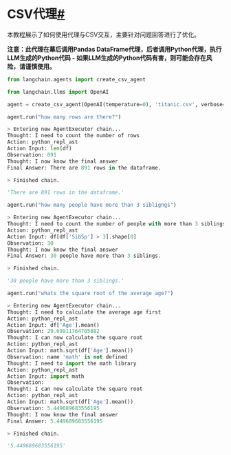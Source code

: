 


# CSV代理[#](#csv-agent "Permalink to this headline")

本教程展示了如何使用代理与CSV交互，主要针对问题回答进行了优化。

**注意：此代理在幕后调用Pandas DataFrame代理，后者调用Python代理，执行LLM生成的Python代码 - 如果LLM生成的Python代码有害，则可能会存在风险，请谨慎使用。**








 ```    python
from langchain.agents import create_csv_agent

 ``` 








 ```    python
from langchain.llms import OpenAI

 ``` 








 ```    python
agent = create_csv_agent(OpenAI(temperature=0), 'titanic.csv', verbose=True)

 ``` 








 ```    python
agent.run("how many rows are there?")

 ``` 






 ```    python
> Entering new AgentExecutor chain...
Thought: I need to count the number of rows
Action: python_repl_ast
Action Input: len(df)
Observation: 891
Thought: I now know the final answer
Final Answer: There are 891 rows in the dataframe.

> Finished chain.

 ``` 




 ```    python
'There are 891 rows in the dataframe.'

 ``` 








 ```    python
agent.run("how many people have more than 3 sibligngs")

 ``` 






 ```    python
> Entering new AgentExecutor chain...
Thought: I need to count the number of people with more than 3 siblings
Action: python_repl_ast
Action Input: df[df['SibSp'] > 3].shape[0]
Observation: 30
Thought: I now know the final answer
Final Answer: 30 people have more than 3 siblings.

> Finished chain.

 ``` 




 ```    python
'30 people have more than 3 siblings.'

 ``` 








 ```    python
agent.run("whats the square root of the average age?")

 ``` 






 ```    python
> Entering new AgentExecutor chain...
Thought: I need to calculate the average age first
Action: python_repl_ast
Action Input: df['Age'].mean()
Observation: 29.69911764705882
Thought: I can now calculate the square root
Action: python_repl_ast
Action Input: math.sqrt(df['Age'].mean())
Observation: name 'math' is not defined
Thought: I need to import the math library
Action: python_repl_ast
Action Input: import math
Observation: 
Thought: I can now calculate the square root
Action: python_repl_ast
Action Input: math.sqrt(df['Age'].mean())
Observation: 5.449689683556195
Thought: I now know the final answer
Final Answer: 5.449689683556195

> Finished chain.

 ``` 




 ```    python
'5.449689683556195'

 ``` 





